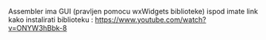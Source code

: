 Assembler ima GUI (pravljen pomocu wxWidgets biblioteke) ispod imate link kako instalirati biblioteku :
https://www.youtube.com/watch?v=ONYW3hBbk-8
